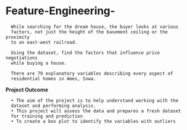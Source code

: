 # Feature-Engineering-

      While searching for the dream house, the buyer looks at various 
      factors, not just the height of the basement ceiling or the proximity 
      to an east-west railroad.
      
      Using the dataset, find the factors that influence price negotiations 
      while buying a house.
      
      There are 79 explanatory variables describing every aspect of 
      residential homes in Ames, Iowa.

**Project Outcome**
      
      • The aim of the project is to help understand working with the 
      dataset and performing analysis.
      • This project will assess the data and prepares a fresh dataset 
      for training and prediction
      • To create a box plot to identify the variables with outliers
